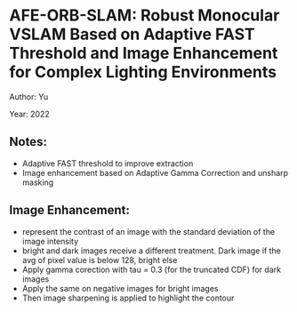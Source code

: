 # AFE-ORB-SLAM: Robust Monocular VSLAM Based on Adaptive FAST Threshold and Image Enhancement for Complex Lighting Environments

Author: Yu

Year: 2022

Notes:
---
* Adaptive FAST threshold to improve extraction
* Image enhancement based on Adaptive Gamma Correction and unsharp masking 

Image Enhancement:
---
* represent the contrast of an image with the standard deviation of the image intensity
* bright and dark images receive a different treatment. Dark image if the avg of pixel value is below 128, bright else
* Apply gamma corection with tau = 0.3 (for the truncated CDF) for dark images
* Apply the same on negative images for bright images
* Then image sharpening is applied to highlight the contour